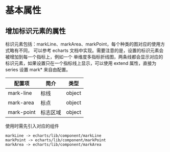 # 基本属性

## 增加标识元素的属性

标识元素包括：markLine、markArea、markPoint，每个种类的图对应的使用方式略有不同， 可以参考 echarts 文档中实现。需要注意的是，设置的标识元素会被增加到每一个指标上，例如一个 单维度多指标折线图，两条线都会显示对应的标识元素，如果设置只在一个指标线上显示，可以使用 extend 属性，直接为 series 设置 mark\* 来自由配置。

| 配置项     | 简介     | 类型   |
| ---------- | -------- | ------ |
| mark-line  | 标线     | object |
| mark-area  | 标点     | object |
| mark-point | 标志区域 | object |

使用时需先引入对应的组件

```
markLine -> echarts/lib/component/markLine
markPoint -> echarts/lib/component/markPoint
markArea -> echarts/lib/component/markArea
```
